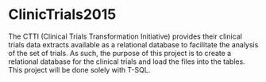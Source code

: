 # ClinicTrials2015

The CTTI (Clinical Trials Transformation Initiative) provides their clinical trials data extracts available as a relational database to facilitate the analysis of the set of trials. As such, the purpose of this project is to create a relational database for the clinical trials and load the files into the tables. This project will be done solely with T-SQL.
